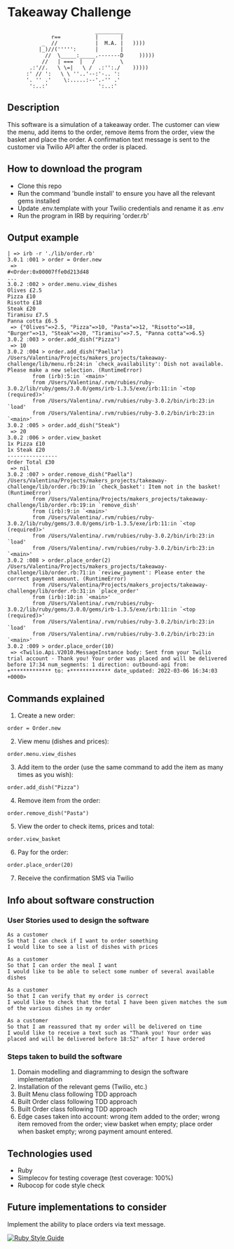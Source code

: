 Takeaway Challenge
==================
```
                            _________
              r==           |       |
           _  //            |  M.A. |   ))))
          |_)//(''''':      |       |
            //  \_____:_____.-------D     )))))
           //   | ===  |   /        \
       .:'//.   \ \=|   \ /  .:'':./    )))))
      :' // ':   \ \ ''..'--:'-.. ':
      '. '' .'    \:.....:--'.-'' .'
       ':..:'                ':..:'

 ```

Description
-------

This software is a simulation of a takeaway order. The customer can view the menu, add items to the order, remove items from the order, view the basket and place the order. A confirmation text message is sent to the customer via Twilio API after the order is placed.

How to download the program
-----
* Clone this repo
* Run the command 'bundle install' to ensure you have all the relevant gems installed
* Update .env.template with your Twilio credentials and rename it as .env
* Run the program in IRB by requiring 'order.rb'

Output example
-----
```shell
| => irb -r './lib/order.rb'
3.0.1 :001 > order = Order.new
 =>
#<Order:0x00007ffe0d213d48
...
3.0.2 :002 > order.menu.view_dishes
Olives £2.5
Pizza £10
Risotto £18
Steak £20
Tiramisu £7.5
Panna cotta £6.5
 => {"Olives"=>2.5, "Pizza"=>10, "Pasta"=>12, "Risotto"=>18, "Burger"=>13, "Steak"=>20, "Tiramisu"=>7.5, "Panna cotta"=>6.5}
3.0.2 :003 > order.add_dish("Pizza")
 => 10
3.0.2 :004 > order.add_dish("Paella")
/Users/Valentina/Projects/makers_projects/takeaway-challenge/lib/menu.rb:24:in `check_availability': Dish not available. Please make a new selection. (RuntimeError)
        from (irb):5:in `<main>'
        from /Users/Valentina/.rvm/rubies/ruby-3.0.2/lib/ruby/gems/3.0.0/gems/irb-1.3.5/exe/irb:11:in `<top (required)>'
        from /Users/Valentina/.rvm/rubies/ruby-3.0.2/bin/irb:23:in `load'
        from /Users/Valentina/.rvm/rubies/ruby-3.0.2/bin/irb:23:in `<main>'
3.0.2 :005 > order.add_dish("Steak")
 => 20
3.0.2 :006 > order.view_basket
1x Pizza £10
1x Steak £20
----------------
Order Total £30
 => nil
3.0.2 :007 > order.remove_dish("Paella")
/Users/Valentina/Projects/makers_projects/takeaway-challenge/lib/order.rb:39:in `check_basket': Item not in the basket! (RuntimeError)
        from /Users/Valentina/Projects/makers_projects/takeaway-challenge/lib/order.rb:19:in `remove_dish'
        from (irb):9:in `<main>'
        from /Users/Valentina/.rvm/rubies/ruby-3.0.2/lib/ruby/gems/3.0.0/gems/irb-1.3.5/exe/irb:11:in `<top (required)>'
        from /Users/Valentina/.rvm/rubies/ruby-3.0.2/bin/irb:23:in `load'
        from /Users/Valentina/.rvm/rubies/ruby-3.0.2/bin/irb:23:in `<main>'
3.0.2 :008 > order.place_order(2)
/Users/Valentina/Projects/makers_projects/takeaway-challenge/lib/order.rb:71:in `review_payment': Please enter the correct payment amount. (RuntimeError)
        from /Users/Valentina/Projects/makers_projects/takeaway-challenge/lib/order.rb:31:in `place_order'
        from (irb):10:in `<main>'
        from /Users/Valentina/.rvm/rubies/ruby-3.0.2/lib/ruby/gems/3.0.0/gems/irb-1.3.5/exe/irb:11:in `<top (required)>'
        from /Users/Valentina/.rvm/rubies/ruby-3.0.2/bin/irb:23:in `load'
        from /Users/Valentina/.rvm/rubies/ruby-3.0.2/bin/irb:23:in `<main>'
3.0.2 :009 > order.place_order(10)
 => <Twilio.Api.V2010.MessageInstance body: Sent from your Twilio trial account - Thank you! Your order was placed and will be delivered before 17:34 num_segments: 1 direction: outbound-api from: +************* to: +************* date_updated: 2022-03-06 16:34:03 +0000>
```

Commands explained
-----
1. Create a new order:
```shell
order = Order.new
```
2. View menu (dishes and prices):
```shel
order.menu.view_dishes
```
3. Add item to the order (use the same command to add the item as many times as you wish):
```shell
order.add_dish("Pizza")
```
4. Remove item from the order:
```shell
order.remove_dish("Pasta")
```
5. View the order to check items, prices and total:
```shell
order.view_basket
```
6. Pay for the order:
```shell
order.place_order(20)
```
7. Receive the confirmation SMS via Twilio

Info about software construction
-----

### User Stories used to design the software

```
As a customer
So that I can check if I want to order something
I would like to see a list of dishes with prices

As a customer
So that I can order the meal I want
I would like to be able to select some number of several available dishes

As a customer
So that I can verify that my order is correct
I would like to check that the total I have been given matches the sum of the various dishes in my order

As a customer
So that I am reassured that my order will be delivered on time
I would like to receive a text such as "Thank you! Your order was placed and will be delivered before 18:52" after I have ordered
```

### Steps taken to build the software

1. Domain modelling and diagramming to design the software implementation
2. Installation of the relevant gems (Twilio, etc.)
3. Built Menu class following TDD approach
4. Built Order class following TDD approach
5. Built Order class following TDD approach
5. Edge cases taken into account: wrong item added to the order; wrong item removed from the order; view basket when empty; place order when basket empty; wrong payment amount entered.

Technologies used
-----
* Ruby
* Simplecov for testing coverage (test coverage: 100%)
* Rubocop for code style check

Future implementations to consider
-----
Implement the ability to place orders via text message.


[![Ruby Style Guide](https://img.shields.io/badge/code_style-rubocop-brightgreen.svg)](https://github.com/rubocop/rubocop)
